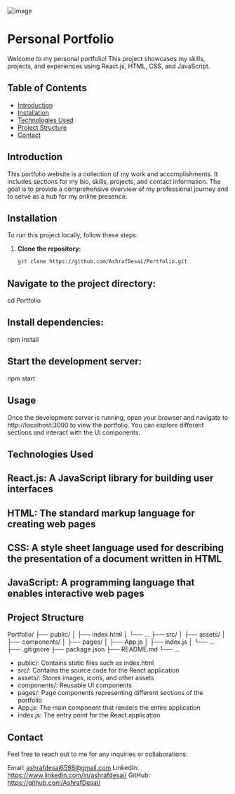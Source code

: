 ![image](https://github.com/AshrafDesai/Portfolio/assets/132386307/c15d351f-e2cc-4ac1-8256-59eef8f9e43b)


# Personal Portfolio

Welcome to my personal portfolio! This project showcases my skills, projects, and experiences using React.js, HTML, CSS, and JavaScript.

## Table of Contents

- [Introduction](#introduction)
- [Installation](#installation)
- [Technologies Used](#technologies-used)
- [Project Structure](#project-structure)
- [Contact](#contact)

## Introduction

This portfolio website is a collection of my work and accomplishments. It includes sections for my bio, skills, projects, and contact information. The goal is to provide a comprehensive overview of my professional journey and to serve as a hub for my online presence.

## Installation

To run this project locally, follow these steps:

1. **Clone the repository:**
   ```bash
   git clone https://github.com/AshrafDesai/Portfolio.git

## Navigate to the project directory:

cd Portfolio

## Install dependencies:

npm install

## Start the development server:

npm start

## Usage

Once the development server is running, open your browser and navigate to http://localhost:3000 to view the portfolio. You can explore different sections and interact with the UI components.

## Technologies Used

## React.js: A JavaScript library for building user interfaces
## HTML: The standard markup language for creating web pages
## CSS: A style sheet language used for describing the presentation of a document written in HTML
## JavaScript: A programming language that enables interactive web pages

## Project Structure

Portfolio/
├── public/
│   ├── index.html
│   └── ...
├── src/
│   ├── assets/
│   ├── components/
│   ├── pages/
│   ├── App.js
│   ├── index.js
│   └── ...
├── .gitignore
├── package.json
├── README.md
└── ...

- public/: Contains static files such as index.html
- src/: Contains the source code for the React application
- assets/: Stores images, icons, and other assets
- components/: Reusable UI components
- pages/: Page components representing different sections of the portfolio
- App.js: The main component that renders the entire application
- index.js: The entry point for the React application

## Contact
Feel free to reach out to me for any inquiries or collaborations:

Email: ashrafdesai6598@gmail.com
LinkedIn: https://www.linkedin.com/in/ashrafdesai/
GitHub: https://github.com/AshrafDesai/

